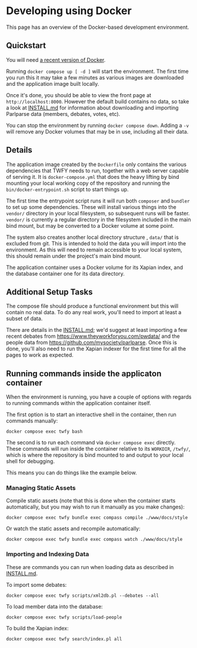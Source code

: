# Developing using Docker

This page has an overview of the Docker-based development environment.

## Quickstart

You will need [a recent version of Docker](https://www.docker.com/products/docker-desktop).

Running `docker compose up [ -d ]` will start the environment. The first time you run this it may
take a few minutes as various images are downloaded and the application image built locally.

Once it's done, you should be able to view the front page at `http://localhost:8000`. However
the default build contains no data, so take a look at [INSTALL.md](INSTALL.md) for information
about downloading and importing Parlparse data (members, debates, votes, etc).

You can stop the environment by running `docker compose down`. Adding a `-v` will remove any
Docker volumes that may be in use, including all their data.

## Details

The application image created by the `Dockerfile` only contains the various dependencies
that TWFY needs to run, together with a web server capable of serving it. It is
`docker-compose.yml` that does the heavy lifting by bind mounting your local working copy of
the repository and running the `bin/docker-entrypoint.sh` script to start things up.

The first time the entrypoint script runs it will run both `composer` and `bundler` to set up
some dependencies. These will install various things into the `vendor/` directory in your
local filesystem, so subsequent runs will be faster. `vendor/` is currently a regular directory
in the filesystem included in the main bind mount, but may be converted to a Docker volume
at some point.

The system also creates another local directory structure , `data/` that is excluded from git.
This is intended to hold the data you will import into the environment. As this will need to
remain accessible to your local system, this should remain under the project's main bind mount.

The application container uses a Docker volume for its Xapian index, and the database container
one for its data directory.

## Additional Setup Tasks

The compose file should produce a functional environment but this will contain no real data.
To do any real work, you'll need to import at least a subset of data.

There are details in the [INSTALL.md](INSTALL.md); we'd suggest at least importing a few 
recent debates from https://www.theyworkforyou.com/pwdata/ and the people data from 
https://github.com/mysociety/parlparse. Once this is done, you'll also need to run the 
Xapian indexer for the first time for all the pages to work as expected.

## Running commands inside the applicaton container

When the environment is running, you have a couple of options with regards to running commands
within the application container itself.

The first option is to start an interactive shell in the container, then run commands manually:

`docker compose exec twfy bash`

The second is to run each command via `docker compose exec` directly. These commands will run
inside the container relative to its `WORKDIR`, `/twfy/`, which is where the repository is bind
mounted to and output to your local shell for debugging.

This means you can do things like the example below.

### Managing Static Assets

Compile static assets (note that this is done when the container starts automatically, but you
may wish to run it manually as you make changes):

`docker compose exec twfy bundle exec compass compile ./www/docs/style`

Or watch the static assets and recompile automatically:

`docker compose exec twfy bundle exec compass watch ./www/docs/style`

### Importing and Indexing Data

These are commands you can run when loading data as described in [INSTALL.md](INSTALL.md).

To import some debates:

`docker compose exec twfy scripts/xml2db.pl --debates --all`

To load member data into the database:

`docker compose exec twfy scripts/load-people`

To build the Xapian index:

`docker compose exec twfy search/index.pl all`
